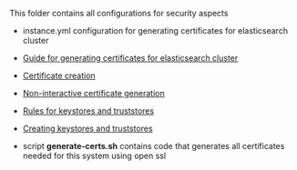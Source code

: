 This folder contains all configurations for security aspects


- instance.yml configuration for generating certificates for elasticsearch cluster

- [Guide for generating certificates for elasticsearch cluster](https://www.elastic.co/guide/en/x-pack/current/ssl-tls.html)

- [Certificate creation](https://github.com/jmmcatee/cracklord/wiki/Creating-Certificate-Authentication-From-Scratch-OpenSSL)

- [Non-interactive certificate generation](https://raymii.org/s/snippets/OpenSSL_generate_CSR_non-interactivemd.html)

- [Rules for keystores and truststores](https://stackoverflow.com/questions/23547418/what-must-be-contained-in-the-keystores-truststores-for-mutual-authentication)

- [Creating keystores and truststores](https://blogs.oracle.com/blogbypuneeth/steps-to-create-a-self-signed-certificate-using-openssl)

- script __generate-certs.sh__ contains code that generates all certificates needed for this system using open ssl

